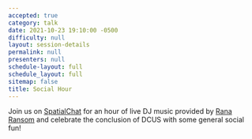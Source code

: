 ```yaml
---
accepted: true
category: talk
date: 2021-10-23 19:10:00 -0500
difficulty: null
layout: session-details
permalink: null
presenters: null
schedule-layout: full
schedule_layout: full
sitemap: false
title: Social Hour
---
```


Join us on [SpatialChat](/chat/) for an hour of live DJ music provided by [Rana Ransom](https://www.facebook.com/ranaransom/) and celebrate the conclusion of DCUS with some general social fun!
